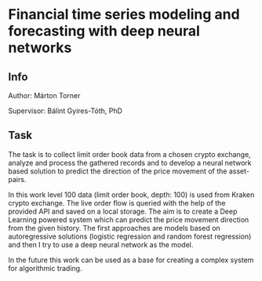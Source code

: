 # Financial time series modeling and forecasting with deep neural networks

## Info

Author: Márton Torner

Supervisor: Bálint Gyires-Tóth, PhD

## Task

The task is to collect limit order book data from a chosen crypto exchange, 
  analyze and process the gathered records and to develop a neural network based solution to predict 
  the direction of the price movement of the asset-pairs.
  
  In this work level 100 data (limit order book, depth: 100) is used from Kraken crypto exchange. The live order flow 
  is queried with the help of the provided API and saved on a local storage. The aim is to create a Deep Learning 
  powered system which can predict the price movement direction from the given history. The first approaches are 
  models based on autoregressive solutions (logistic regression and random forest regression) and then I try to use a 
  deep neural network as the model.
  
  In the future this work can be used as a base for creating a complex system for algorithmic trading.